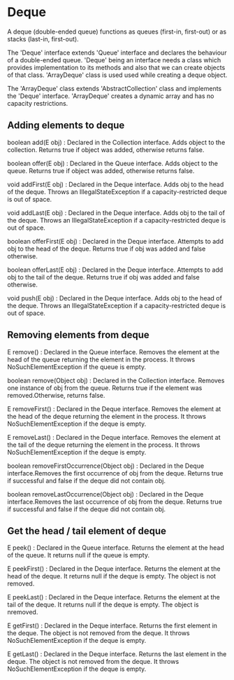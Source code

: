 # Deque

A deque (double-ended queue) functions as queues (first-in, first-out) or as stacks (last-in, first-out).

The 'Deque' interface extends 'Queue' interface and declares the behaviour of a double-ended queue. 'Deque' being an interface needs a class which provides implementation to its methods and also that we can create objects of that class. 'ArrayDeque' class is used used while creating a deque object.

The 'ArrayDeque' class extends 'AbstractCollection' class and implements the 'Deque' interface. 'ArrayDeque' creates a dynamic array and has no capacity restrictions.

## Adding elements to deque

boolean add(E obj) : Declared in the Collection interface. Adds object to the collection. Returns true if object was added, otherwise returns false.

boolean offer(E obj) : Declared in the Queue interface. Adds object to the queue. Returns true if object was added, otherwise returns false.

void addFirst(E obj) : Declared in the Deque interface. Adds obj to the head of the deque. Throws an IllegalStateException if a capacity-restricted deque is out of space.

void addLast(E obj) : Declared in the Deque interface. Adds obj to the tail of the deque. Throws an IllegalStateException if a capacity-restricted deque is out of space.

boolean offerFirst(E obj) : Declared in the Deque interface. Attempts to add obj to the head of the deque. Returns true if obj was added and false otherwise.

boolean offerLast(E obj) : Declared in the Deque interface. Attempts to add obj to the tail of the deque. Returns true if obj was added and false otherwise.

void push(E obj) : Declared in the Deque interface. Adds obj to the head of the deque. Throws an IllegalStateException if a capacity-restricted deque is out of space.

## Removing elements from deque

E remove() : Declared in the Queue interface. Removes the element at the head of the queue returning the element in the process. It throws NoSuchElementException if the queue is empty.

boolean remove(Object obj) : Declared in the Collection interface. Removes one instance of obj from the queue. Returns true if the element was removed.Otherwise, returns false.

E removeFirst() : Declared in the Deque interface. Removes the element at the head of the deque returning the element in the process. It throws NoSuchElementException if the deque is empty.

E removeLast() : Declared in the Deque interface. Removes the element at the tail of the deque returning the element in the process. It throws NoSuchElementException if the deque is empty.

boolean removeFirstOccurrence(Object obj) : Declared in the Deque interface.Removes the first occurrence of obj from the deque. Returns true if successful and false if the deque did not contain obj.

boolean removeLastOccurrence(Object obj) : Declared in the Deque interface.Removes the last occurrence of obj from the deque. Returns true if successful and false if the deque did not contain obj.

## Get the head / tail element of deque

E peek() : Declared in the Queue interface. Returns the element at the head of the queue. It returns null if the queue is empty.

E peekFirst() : Declared in the Deque interface. Returns the element at the head of the deque. It returns null if the deque is empty. The object is not removed.

E peekLast() : Declared in the Deque interface. Returns the element at the tail of the deque. It returns null if the deque is empty. The object is nremoved.

E getFirst() : Declared in the Deque interface. Returns the first element in the deque. The object is not removed from the deque. It throws NoSuchElementException if the deque is empty.

E getLast() : Declared in the Deque interface. Returns the last element in the deque. The object is not removed from the deque. It throws NoSuchElementException if the deque is empty.
